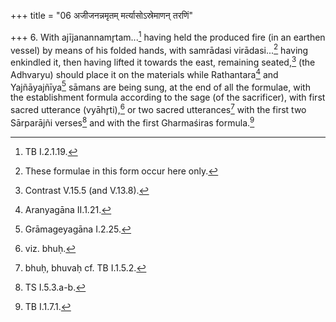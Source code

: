+++
title = "06 अजीजनन्नमृतम् मर्त्यासोऽस्रेमाणन् तरणिं"

+++
6. With ajījanannamr̥tam...[^1] having held the produced fire (in an earthen vessel) by means of his folded hands, with samrādasi virādasi...[^2] having enkindled it, then having lifted it towards the east, remaining seated,[^3] (the Adhvaryu) should place it on the materials while Rathantara[^4] and Yajñāyajñīya[^5] sāmans are being sung, at the end of all the formulae, with the establishment formula according to the sage (of the sacrificer), with first sacred utterance (vyāhr̥ti),[^6] or two sacred utterances[^7] with the first two Sārparājñi verses[^8] and with the first Gharmaśiras formula.[^9]  


[^1]: TB I.2.1.19.

[^2]: These formulae in this form occur here only.  

[^3]: Contrast V.15.5 (and V.13.8).  

[^4]: Aranyagāna II.1.21.  

[^5]: Grāmageyagāna I.2.25.  

[^6]: viz. bhuḥ.  

[^7]: bhuḥ, bhuvaḥ cf. TB I.1.5.2.  

[^8]: TS I.5.3.a-b.  

[^9]: TB I.1.7.1.
